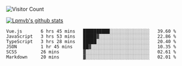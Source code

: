 ![Visitor Count](https://profile-counter.glitch.me/Lpmvb/count.svg)

[![Lpmvb's github stats](https://github-readme-stats.vercel.app/api?username=lpmvb&show_icons=true&title_color=fff&icon_color=79ff97&text_color=9f9f9f&bg_color=151515)](https://github.com/anuraghazra/github-readme-stats)

<!--
Here are some ideas to get you started:

- 🔭 I’m currently working on ...
- 🌱 I’m currently learning ...
- 👯 I’m looking to collaborate on ...
- 🤔 I’m looking for help with ...
- 💬 Ask me about ...
- 📫 How to reach me: ...
- 😄 Pronouns: ...
- ⚡ Fun fact: ...
-->

<!--START_SECTION:waka-->

```text
Vue.js       6 hrs 45 mins   ██████████░░░░░░░░░░░░░░░   39.60 %
JavaScript   3 hrs 53 mins   █████▓░░░░░░░░░░░░░░░░░░░   22.86 %
TypeScript   3 hrs 28 mins   █████░░░░░░░░░░░░░░░░░░░░   20.40 %
JSON         1 hr 45 mins    ██▓░░░░░░░░░░░░░░░░░░░░░░   10.35 %
SCSS         26 mins         ▓░░░░░░░░░░░░░░░░░░░░░░░░   02.61 %
Markdown     20 mins         ▓░░░░░░░░░░░░░░░░░░░░░░░░   02.01 %
```

<!--END_SECTION:waka-->
